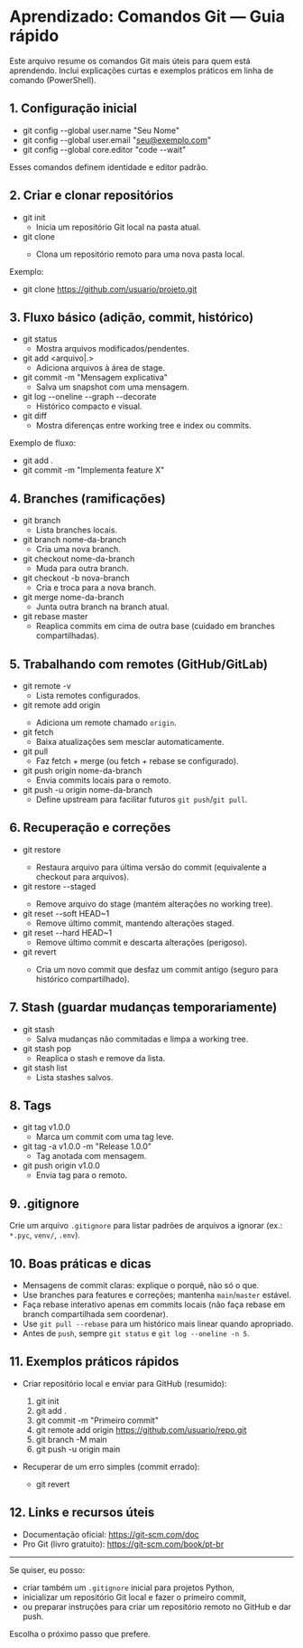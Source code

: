 # Aprendizado: Comandos Git — Guia rápido

Este arquivo resume os comandos Git mais úteis para quem está aprendendo. Inclui explicações curtas e exemplos práticos em linha de comando (PowerShell).

## 1. Configuração inicial
- git config --global user.name "Seu Nome"
- git config --global user.email "seu@exemplo.com"
- git config --global core.editor "code --wait"

Esses comandos definem identidade e editor padrão.

## 2. Criar e clonar repositórios
- git init
  - Inicia um repositório Git local na pasta atual.
- git clone <url>
  - Clona um repositório remoto para uma nova pasta local.

Exemplo:
- git clone https://github.com/usuario/projeto.git

## 3. Fluxo básico (adição, commit, histórico)
- git status
  - Mostra arquivos modificados/pendentes.
- git add <arquivo|.>
  - Adiciona arquivos à área de stage.
- git commit -m "Mensagem explicativa"
  - Salva um snapshot com uma mensagem.
- git log --oneline --graph --decorate
  - Histórico compacto e visual.
- git diff
  - Mostra diferenças entre working tree e index ou commits.

Exemplo de fluxo:
- git add .
- git commit -m "Implementa feature X"

## 4. Branches (ramificações)
- git branch
  - Lista branches locais.
- git branch nome-da-branch
  - Cria uma nova branch.
- git checkout nome-da-branch
  - Muda para outra branch.
- git checkout -b nova-branch
  - Cria e troca para a nova branch.
- git merge nome-da-branch
  - Junta outra branch na branch atual.
- git rebase master
  - Reaplica commits em cima de outra base (cuidado em branches compartilhadas).

## 5. Trabalhando com remotes (GitHub/GitLab)
- git remote -v
  - Lista remotes configurados.
- git remote add origin <url>
  - Adiciona um remote chamado `origin`.
- git fetch
  - Baixa atualizações sem mesclar automaticamente.
- git pull
  - Faz fetch + merge (ou fetch + rebase se configurado).
- git push origin nome-da-branch
  - Envia commits locais para o remoto.
- git push -u origin nome-da-branch
  - Define upstream para facilitar futuros `git push`/`git pull`.

## 6. Recuperação e correções
- git restore <arquivo>
  - Restaura arquivo para última versão do commit (equivalente a checkout para arquivos).
- git restore --staged <arquivo>
  - Remove arquivo do stage (mantém alterações no working tree).
- git reset --soft HEAD~1
  - Remove último commit, mantendo alterações staged.
- git reset --hard HEAD~1
  - Remove último commit e descarta alterações (perigoso).
- git revert <commit>
  - Cria um novo commit que desfaz um commit antigo (seguro para histórico compartilhado).

## 7. Stash (guardar mudanças temporariamente)
- git stash
  - Salva mudanças não commitadas e limpa a working tree.
- git stash pop
  - Reaplica o stash e remove da lista.
- git stash list
  - Lista stashes salvos.

## 8. Tags
- git tag v1.0.0
  - Marca um commit com uma tag leve.
- git tag -a v1.0.0 -m "Release 1.0.0"
  - Tag anotada com mensagem.
- git push origin v1.0.0
  - Envia tag para o remoto.

## 9. .gitignore
Crie um arquivo `.gitignore` para listar padrões de arquivos a ignorar (ex.: `*.pyc`, `venv/`, `.env`).

## 10. Boas práticas e dicas
- Mensagens de commit claras: explique o porquê, não só o que.
- Use branches para features e correções; mantenha `main`/`master` estável.
- Faça rebase interativo apenas em commits locais (não faça rebase em branch compartilhada sem coordenar).
- Use `git pull --rebase` para um histórico mais linear quando apropriado.
- Antes de `push`, sempre `git status` e `git log --oneline -n 5`.

## 11. Exemplos práticos rápidos
- Criar repositório local e enviar para GitHub (resumido):
  1. git init
  2. git add .
  3. git commit -m "Primeiro commit"
  4. git remote add origin https://github.com/usuario/repo.git
  5. git branch -M main
  6. git push -u origin main

- Recuperar de um erro simples (commit errado):
  - git revert <hash>

## 12. Links e recursos úteis
- Documentação oficial: https://git-scm.com/doc
- Pro Git (livro gratuito): https://git-scm.com/book/pt-br

---
Se quiser, eu posso:
- criar também um `.gitignore` inicial para projetos Python,
- inicializar um repositório Git local e fazer o primeiro commit,
- ou preparar instruções para criar um repositório remoto no GitHub e dar push.

Escolha o próximo passo que prefere.